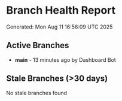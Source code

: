 # Branch Health Report
Generated: Mon Aug 11 16:56:09 UTC 2025

## Active Branches
- **main** - 13 minutes ago by Dashboard Bot

## Stale Branches (>30 days)
No stale branches found
